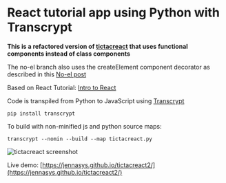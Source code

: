 # React tutorial app using Python with Transcrypt
**This is a refactored version of [tictacreact](https://github.com/JennaSys/tictacreact) that uses functional components instead of class components**

The no-el branch also uses the createElement component decorator as described in this [No-el post](https://dev.to/jennasys/no-el-eliminate-explicit-calls-to-createelement-when-using-python-to-code-react-applications-5214)  

Based on React Tutorial: [Intro to React](https://reactjs.org/tutorial/tutorial.html)

Code is transpiled from Python to JavaScript using [Transcrypt](https://www.transcrypt.org)

```pip install transcrypt```

To build with non-minified js and python source maps:

```transcrypt --nomin --build --map tictacreact.py```

![tictacreact screenshot](https://github.com/JennaSys/tictacreact2/raw/main/screenshot.png)

Live demo: [https://jennasys.github.io/tictacreact2/](https://jennasys.github.io/tictacreact2/)
